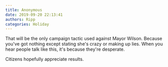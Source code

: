 ```yaml
---
title: Anonymous
date: 2019-09-20 22:13:41
authors: Ripp
categories: Holiday
---
```


 That will be the only campaign tactic used against Mayor Wilson. Because you've got nothing except stating she's crazy or making up lies. When you hear people talk like this, it's because they're desperate.

Citizens hopefully appreciate results.